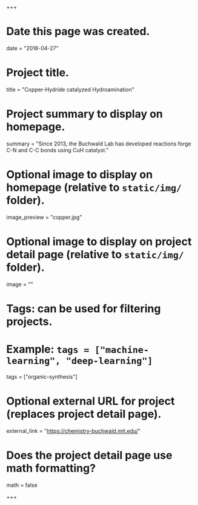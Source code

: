 +++
# Date this page was created.
date = "2016-04-27"

# Project title.
title = "Copper-Hydride catalyzed Hydroamination"

# Project summary to display on homepage.
summary = "Since 2013, the Buchwald Lab has developed reactions forge C-N and C-C bonds using CuH catalyst."

# Optional image to display on homepage (relative to `static/img/` folder).
image_preview = "copper.jpg"

# Optional image to display on project detail page (relative to `static/img/` folder).
image = ""

# Tags: can be used for filtering projects.
# Example: `tags = ["machine-learning", "deep-learning"]`
tags = ["organic-synthesis"]

# Optional external URL for project (replaces project detail page).
external_link = "https://chemistry-buchwald.mit.edu/"

# Does the project detail page use math formatting?
math = false

+++

